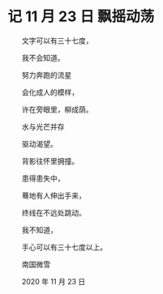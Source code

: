 # 记 11 月 23 日 飘摇动荡

　　文字可以有三十七度，

　　我不会知道。



　　努力奔跑的流星

　　会化成人的模样，

　　许在旁眼里，柳成荫。



　　水与光芒并存

　　驱动渴望。

　　背影往怀里拥撞。



　　患得患失中，

　　蓦地有人伸出手来，

　　终线在不远处跳动。



　　我不知道，

　　手心可以有三十七度以上。



　　南国微雪

　　2020 年 11 月 23 日

